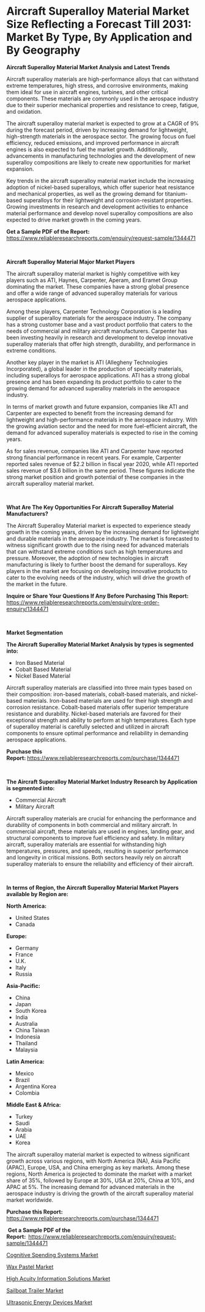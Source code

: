 <p><h1>Aircraft Superalloy Material Market Size Reflecting a Forecast Till 2031: Market By Type, By Application and By Geography</h1></p><p><strong>Aircraft Superalloy Material Market Analysis and Latest Trends</strong></p>
<p><p>Aircraft superalloy materials are high-performance alloys that can withstand extreme temperatures, high stress, and corrosive environments, making them ideal for use in aircraft engines, turbines, and other critical components. These materials are commonly used in the aerospace industry due to their superior mechanical properties and resistance to creep, fatigue, and oxidation.</p><p>The aircraft superalloy material market is expected to grow at a CAGR of 9% during the forecast period, driven by increasing demand for lightweight, high-strength materials in the aerospace sector. The growing focus on fuel efficiency, reduced emissions, and improved performance in aircraft engines is also expected to fuel the market growth. Additionally, advancements in manufacturing technologies and the development of new superalloy compositions are likely to create new opportunities for market expansion.</p><p>Key trends in the aircraft superalloy material market include the increasing adoption of nickel-based superalloys, which offer superior heat resistance and mechanical properties, as well as the growing demand for titanium-based superalloys for their lightweight and corrosion-resistant properties. Growing investments in research and development activities to enhance material performance and develop novel superalloy compositions are also expected to drive market growth in the coming years.</p></p>
<p><strong>Get a Sample PDF of the Report:&nbsp;</strong> <a href="https://www.reliableresearchreports.com/enquiry/request-sample/1344471">https://www.reliableresearchreports.com/enquiry/request-sample/1344471</a></p>
<p>&nbsp;</p>
<p><strong>Aircraft Superalloy Material Major Market Players</strong></p>
<p><p>The aircraft superalloy material market is highly competitive with key players such as ATI, Haynes, Carpenter, Aperam, and Eramet Group dominating the market. These companies have a strong global presence and offer a wide range of advanced superalloy materials for various aerospace applications.</p><p>Among these players, Carpenter Technology Corporation is a leading supplier of superalloy materials for the aerospace industry. The company has a strong customer base and a vast product portfolio that caters to the needs of commercial and military aircraft manufacturers. Carpenter has been investing heavily in research and development to develop innovative superalloy materials that offer high strength, durability, and performance in extreme conditions.</p><p>Another key player in the market is ATI (Allegheny Technologies Incorporated), a global leader in the production of specialty materials, including superalloys for aerospace applications. ATI has a strong global presence and has been expanding its product portfolio to cater to the growing demand for advanced superalloy materials in the aerospace industry.</p><p>In terms of market growth and future expansion, companies like ATI and Carpenter are expected to benefit from the increasing demand for lightweight and high-performance materials in the aerospace industry. With the growing aviation sector and the need for more fuel-efficient aircraft, the demand for advanced superalloy materials is expected to rise in the coming years.</p><p>As for sales revenue, companies like ATI and Carpenter have reported strong financial performance in recent years. For example, Carpenter reported sales revenue of $2.2 billion in fiscal year 2020, while ATI reported sales revenue of $3.6 billion in the same period. These figures indicate the strong market position and growth potential of these companies in the aircraft superalloy material market.</p></p>
<p>&nbsp;</p>
<p><strong>What Are The Key Opportunities For Aircraft Superalloy Material Manufacturers?</strong></p>
<p><p>The Aircraft Superalloy Material market is expected to experience steady growth in the coming years, driven by the increasing demand for lightweight and durable materials in the aerospace industry. The market is forecasted to witness significant growth due to the rising need for advanced materials that can withstand extreme conditions such as high temperatures and pressure. Moreover, the adoption of new technologies in aircraft manufacturing is likely to further boost the demand for superalloys. Key players in the market are focusing on developing innovative products to cater to the evolving needs of the industry, which will drive the growth of the market in the future.</p></p>
<p><strong>Inquire or Share Your Questions If Any Before Purchasing This Report:</strong> <a href="https://www.reliableresearchreports.com/enquiry/pre-order-enquiry/1344471">https://www.reliableresearchreports.com/enquiry/pre-order-enquiry/1344471</a></p>
<p>&nbsp;</p>
<p><strong>Market Segmentation</strong></p>
<p><strong>The Aircraft Superalloy Material Market Analysis by types is segmented into:</strong></p>
<p><ul><li>Iron Based Material</li><li>Cobalt Based Material</li><li>Nickel Based Material</li></ul></p>
<p><p>Aircraft superalloy materials are classified into three main types based on their composition: iron-based materials, cobalt-based materials, and nickel-based materials. Iron-based materials are used for their high strength and corrosion resistance. Cobalt-based materials offer superior temperature resistance and durability. Nickel-based materials are favored for their exceptional strength and ability to perform at high temperatures. Each type of superalloy material is carefully selected and utilized in aircraft components to ensure optimal performance and reliability in demanding aerospace applications.</p></p>
<p><strong>Purchase this Report:&nbsp;</strong><a href="https://www.reliableresearchreports.com/purchase/1344471">https://www.reliableresearchreports.com/purchase/1344471</a></p>
<p>&nbsp;</p>
<p><strong>The Aircraft Superalloy Material Market Industry Research by Application is segmented into:</strong></p>
<p><ul><li>Commercial Aircraft</li><li>Military Aircraft</li></ul></p>
<p><p>Aircraft superalloy materials are crucial for enhancing the performance and durability of components in both commercial and military aircraft. In commercial aircraft, these materials are used in engines, landing gear, and structural components to improve fuel efficiency and safety. In military aircraft, superalloy materials are essential for withstanding high temperatures, pressures, and speeds, resulting in superior performance and longevity in critical missions. Both sectors heavily rely on aircraft superalloy materials to ensure the reliability and efficiency of their aircraft.</p></p>
<p>&nbsp;</p>
<p><strong>In terms of Region, the Aircraft Superalloy Material Market Players available by Region are:</strong></p>
<p>
    <p> <strong> North America: </strong>
        <ul>
            <li>United States</li>
            <li>Canada</li>
        </ul>
        </p> 
    <p> <strong> Europe: </strong>
        <ul>
            <li>Germany</li>
            <li>France</li>
            <li>U.K.</li>
            <li>Italy</li>
            <li>Russia</li>
        </ul>
        </p> 
    <p> <strong> Asia-Pacific: </strong>
        <ul>
            <li>China</li>
            <li>Japan</li>
            <li>South Korea</li>
            <li>India</li>
            <li>Australia</li>
            <li>China Taiwan</li>
            <li>Indonesia</li>
            <li>Thailand</li>
            <li>Malaysia</li>
        </ul>
        </p> 
    <p> <strong> Latin America: </strong>
        <ul>
            <li>Mexico</li>
            <li>Brazil</li>
            <li>Argentina Korea</li>
            <li>Colombia</li>
        </ul>
        </p> 
    <p> <strong> Middle East & Africa: </strong>
        <ul>
            <li>Turkey</li>
            <li>Saudi</li>
            <li>Arabia</li>
            <li>UAE</li>
            <li>Korea</li>
        </ul>
    </p>
    </p>
<p><p>The aircraft superalloy material market is expected to witness significant growth across various regions, with North America (NA), Asia Pacific (APAC), Europe, USA, and China emerging as key markets. Among these regions, North America is projected to dominate the market with a market share of 35%, followed by Europe at 30%, USA at 20%, China at 10%, and APAC at 5%. The increasing demand for advanced materials in the aerospace industry is driving the growth of the aircraft superalloy material market worldwide.</p></p>
<p><strong>Purchase this Report: </strong><a href="https://www.reliableresearchreports.com/purchase/1344471">https://www.reliableresearchreports.com/purchase/1344471</a></p>
<p>&nbsp;<strong>Get a Sample PDF of the Report:&nbsp;&nbsp;</strong><a href="https://www.reliableresearchreports.com/enquiry/request-sample/1344471">https://www.reliableresearchreports.com/enquiry/request-sample/1344471</a></p>
<p><strong></strong></p>
<p><p><a href="https://github.com/peachesmcdowel1/Market-Research-Report-List-1/blob/main/cognitive-spending-systems-market.md">Cognitive Spending Systems Market</a></p><p><a href="https://medium.com/@leeullrich2023/decoding-wax-pastel-market-metrics-market-share-trends-and-growth-patterns-c3078731df23">Wax Pastel Market</a></p><p><a href="https://github.com/edytherolanlouisejk1miz0wig/Market-Research-Report-List-1/blob/main/high-acuity-information-solutions-market.md">High Acuity Information Solutions Market</a></p><p><a href="https://medium.com/@leeullrich2023/sailboat-trailer-market-share-evolution-and-market-growth-trends-2024-2031-e4cb8d86612f">Sailboat Trailer Market</a></p><p><a href="https://medium.com/@leeullrich2023/ultrasonic-energy-devices-market-report-reveals-the-latest-trends-and-growth-opportunities-of-this-1b4307e6f29e">Ultrasonic Energy Devices Market</a></p></p>